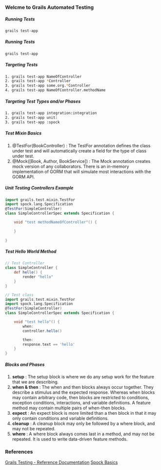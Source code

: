 ### Welcme to Grails Automated Testing
##### Running Tests
```bash
grails test-app
```

##### Running Tests
```bash
grails test-app
```


##### Targeting Tests
```bash
1. grails test-app NameOfController
2. grails test-app *Controller
3. grails test-app some.org.*Controller
4. grails test-app NameOfController.methodName
```



##### Targeting Test Types and/or Phases
```bash
1. grails test-app integration:integration
2. grails test-app unit:
3. grails test-app :spock
```


##### Test Mixin Basics
1. @TestFor(BookController)            : The TestFor annotation defines the class under test and will automatically create a field for the type of class under test.
2. @Mock([Book, Author, BookService])  : The Mock annotation creates mock version of any collaborators. There is an in-memory implementation of GORM that will simulate most interactions with the GORM API.

##### Unit Testing Controllers Example
```groovy
import grails.test.mixin.TestFor
import spock.lang.Specification
@TestFor(SimpleController)
class SimpleControllerSpec extends Specification {

    void "test methodNameOfController"() {
    
    }
    
}
```


##### Test Hello World Method
```groovy
// Test Controller
class SimpleController {
    def hello() {
        render "hello"
    }
}

// Test class
import grails.test.mixin.TestFor
import spock.lang.Specification
@TestFor(SimpleController)
class SimpleControllerSpec extends Specification {

    void "test hello"() {
        when:
        controller.hello()

        then:
        response.text == 'hello'
    }
}

```


##### Blocks and Phases
1. **setup**           :    The setup block is where we do any setup work for the feature that we are describing.
2. **when & then**     :    The when and then blocks always occur together. They describe a stimulus and the expected response. Whereas when blocks may contain arbitrary code, then blocks are restricted to conditions, exception conditions, interactions, and variable definitions. A feature method may contain multiple pairs of when-then blocks.
4. **expect**          :    An expect block is more limited than a then block in that it may only contain conditions and variable definitions.
5. **cleanup**         :    A cleanup block may only be followed by a where block, and may not be repeated.
6. **where**           :    A where block always comes last in a method, and may not be repeated. It is used to write data-driven feature methods.





### References
[Grails Testing - Reference Documentation](http://grails.org/doc/latest/guide/testing.html)
[Spock Basics](https://code.google.com/p/spock/wiki/SpockBasics)